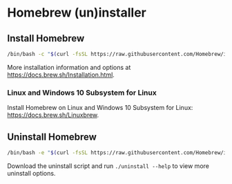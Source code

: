 # Homebrew (un)installer

## Install Homebrew

```bash
/bin/bash -c "$(curl -fsSL https://raw.githubusercontent.com/Homebrew/install/master/install.sh)"
```

More installation information and options at https://docs.brew.sh/Installation.html.

### Linux and Windows 10 Subsystem for Linux

Install Homebrew on Linux and Windows 10 Subsystem for Linux: https://docs.brew.sh/Linuxbrew.

## Uninstall Homebrew

```bash
/bin/bash -e "$(curl -fsSL https://raw.githubusercontent.com/Homebrew/install/master/uninstall.sh)"
```

Download the uninstall script and run `./uninstall --help` to view more uninstall options.

